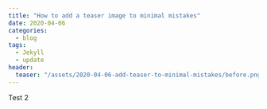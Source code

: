 ```yaml
---
title: "How to add a teaser image to minimal mistakes"
date: 2020-04-06
categories:
  - blog
tags:
  - Jekyll
  - update
header:
  teaser: "/assets/2020-04-06-add-teaser-to-minimal-mistakes/before.png"
---
```

Test 2
